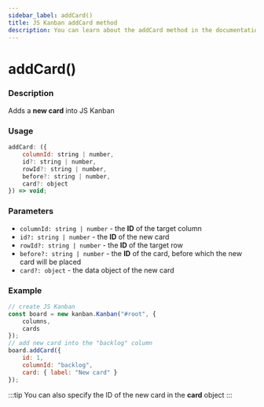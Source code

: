 ```yaml
---
sidebar_label: addCard()
title: JS Kanban addCard method
description: You can learn about the addCard method in the documentation of the JavaScript Kanban library. Browse developer guides and API reference, try out code examples and live demos.
---
```


# addCard()

### Description

Adds a **new card** into JS Kanban

### Usage

```js
addCard: ({
	columnId: string | number,
	id?: string | number,
	rowId?: string | number,
	before?: string | number,
	card?: object
}) => void;
```

### Parameters

- `columnId: string | number` - the **ID** of the target column
- `id?: string | number` -  the **ID** of the new card
- `rowId?: string | number` - the **ID** of the target row
- `before?: string | number` - the **ID** of the card, before which the new card will be placed  
- `card?: object` - the data object of the new card

### Example

```jsx {7-12}
// create JS Kanban
const board = new kanban.Kanban("#root", {
	columns,
	cards
});
// add new card into the "backlog" column
board.addCard({
	id: 1,
	columnId: "backlog",
	card: { label: "New card" }
});
```

:::tip
You can also specify the ID of the new card in the **card** object
:::
